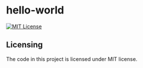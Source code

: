 # hello-world

[![MIT License][license-badge]][LICENSE]

## Licensing

The code in this project is licensed under MIT license.

[license-badge]: https://img.shields.io/npm/l/critical-webpack-plugin.svg?style=flat-square
[license]: https://github.com/toorajam/hello-world/blob/master/LICENSE
